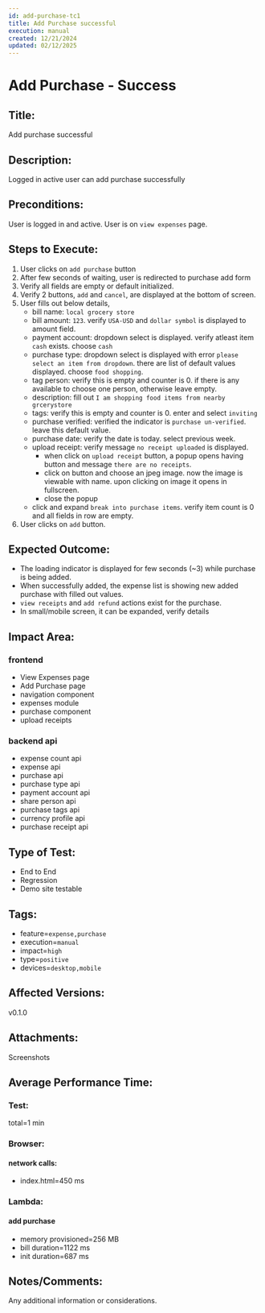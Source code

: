 ```yaml
---
id: add-purchase-tc1
title: Add Purchase successful
execution: manual
created: 12/21/2024
updated: 02/12/2025
---
```


# Add Purchase - Success

## Title:

Add purchase successful

## Description:

Logged in active user can add purchase successfully

## Preconditions:

User is logged in and active. User is on `view expenses` page.

## Steps to Execute:

1. User clicks on `add purchase` button
2. After few seconds of waiting, user is redirected to purchase add form
3. Verify all fields are empty or default initialized.
4. Verify 2 buttons, `add` and `cancel`, are displayed at the bottom of screen.
5. User fills out below details,
   - bill name: `local grocery store`
   - bill amount: `123`. verify `USA-USD` and `dollar symbol` is displayed to amount field.
   - payment account: dropdown select is displayed. verify atleast item `cash` exists. choose `cash`
   - purchase type: dropdown select is displayed with error `please select an item from dropdown`. there are list of default values displayed. choose `food shopping`.
   - tag person: verify this is empty and counter is 0. if there is any available to choose one person, otherwise leave empty.
   - description: fill out `I am shopping food items from nearby grcerystore`
   - tags: verify this is empty and counter is 0. enter and select `inviting`
   - purchase verified: verified the indicator is `purchase un-verified`. leave this default value.
   - purchase date: verify the date is today. select previous week.
   - upload receipt: verify message `no receipt uploaded` is displayed.
     - when click on `upload receipt` button, a popup opens having button and message `there are no receipts`.
     - click on button and choose an jpeg image. now the image is viewable with name. upon clicking on image it opens in fullscreen.
     - close the popup
   - click and expand `break into purchase items`. verify item count is 0 and all fields in row are empty.
6. User clicks on `add` button.

## Expected Outcome:

- The loading indicator is displayed for few seconds (~3) while purchase is being added.
- When successfully added, the expense list is showing new added purchase with filled out values.
- `view receipts` and `add refund` actions exist for the purchase.
- In small/mobile screen, it can be expanded, verify details

## Impact Area:

### frontend

- View Expenses page
- Add Purchase page
- navigation component
- expenses module
- purchase component
- upload receipts

### backend api

- expense count api
- expense api
- purchase api
- purchase type api
- payment account api
- share person api
- purchase tags api
- currency profile api
- purchase receipt api

## Type of Test:

- End to End
- Regression
- Demo site testable

## Tags:

- feature=`expense,purchase`
- execution=`manual`
- impact=`high`
- type=`positive`
- devices=`desktop,mobile`

## Affected Versions:

v0.1.0

## Attachments:

Screenshots

## Average Performance Time:

### Test:

total=1 min

### Browser:

#### network calls:

- index.html=450 ms

### Lambda:

#### add purchase

- memory provisioned=256 MB
- bill duration=1122 ms
- init duration=687 ms

## Notes/Comments:

Any additional information or considerations.
